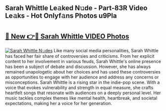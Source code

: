## Sarah Whittle Le𝚊ked N𝚞de - Part-83R Video Le𝚊ks - Hot Onlyf𝚊ns Photos u9Pla

# <h2><a href="http://ab47535.deff.icu/?id=Sarah+Whittle">🔗 New 👉🔴 Sarah Whittle VIDEO Photos</a></h2>

[![Sarah Whittle N𝚞des](https://i.imgur.com/rIISA9y.gif)](http://ab47535.deff.icu/?id=Sarah+Whittle)
Like many social media personalities, Sarah Whittle has faced her fair share of controversies and criticisms. From her explicit content to her involvement in various feuds, Sarah Whittle's online presence has been a subject of debate and discussion. However, she has always remained unapologetic about her choices and has used these controversies as opportunities to engage with her audience and address any concerns or misconceptions. Sarah Whittle is a rising star in the indie-pop scene. With a voice that evokes vulnerability and strength in equal measure, she crafts heartfelt songs that resonate with audiences on a deeply personal level. Her music tackles complex themes like mental health, heartbreak, and societal expectations, making her a voice for her generation.
